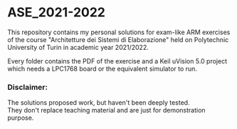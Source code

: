 # ASE_2021-2022

This repository contains my personal solutions for exam-like ARM exercises of the course "Architetture dei Sistemi di Elaborazione" held on Polytechnic University of Turin in academic year 2021/2022.

Every folder contains the PDF of the exercise and a Keil uVision 5.0 project which needs a LPC1768 board or the equivalent simulator to run.

### Disclaimer:
The solutions proposed work, but haven't been deeply tested. <br/>They don't replace teaching material and are just for demonstration purpose.
